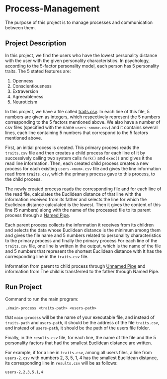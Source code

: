 # Process-Management
The purpose of this project is to manage processes and communication between them.

## Project Description
In this project, we find the users who have the lowest personality distance with the user with the given personality characteristics.
In psychology, according to the 5-factor personality model, each person has 5 personality traits.
The 5 stated features are:

1. Openness
2. Conscientiousness
3. Extraversion
4. Agreeableness
5. Neuroticism

In this project, we have a file called [traits.csv](). In each line of this file, 5 numbers are given as integers, which respectively represent the 5 numbers corresponding to the 5 factors mentioned above. We also have a number of csv files (specified with the name ```users-<num>.csv```) and it contains several lines, each line containing 5 numbers that correspond to the 5 factors mentioned above.

First, an initial process is created. This primary process reads the ```traits.csv``` file and then creates a child process for each line of it by successively calling two system calls ```fork()``` and ```exec()``` and gives it the read line information. Then, each created child process creates a new process for each existing ```users-<num>.csv``` file and gives the line information read from ```traits.csv```, which the primary process gave to this process, to the child process.

The newly created process reads the corresponding file and for each line of the read file, calculates the Euclidean distance of that line with the information received from its father and selects the line for which the Euclidean distance calculated is the lowest. Then it gives the content of this line (5 numbers) along with the name of the processed file to its parent process through a [Named Pipe](https://techaccess.in/2021/05/16/named-pipes/).

Each parent process collects the information it receives from its children and selects the data whose Euclidean distance is the minimum among them and gives the file name and 5 numbers related to personality characteristics to the primary process and finally the primary process For each line of the ```traits.csv``` file, one line is written in the output, which is the name of the file and 5 numbers that represent the shortest Euclidean distance with
It has the corresponding line in the ```traits.csv``` file.

Information from parent to child process through [Unnamed Pipe](https://techaccess.in/2021/05/16/un-named-pipes/) and information from The child is transferred to the father through Named Pipe.

## Run Project
Command to run the main program:
```
./main-process <traits-path> <users-path>
```

that ```main-process``` will be the name of your executable file, and instead of ```traits-path``` and ```users-path```, it should be the address of the file ```traits.csv```, and instead of ```users-path```, it should be the path of the users file folder.

Finally, in the ```results.csv``` file, for each line, the name of the file and the 5 personality factors that had the smallest Euclidean distance are written.

For example, if for a line in ```traits.csv```, among all users files, a line from ```users-2.csv``` with numbers 2, 3, 5, 1, 4 has the smallest Euclidean distance, its corresponding line in ```results.csv``` will be as follows:
```
users-2,2,3,5,1,4
```
